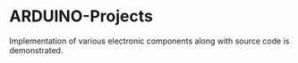 # ARDUINO-Projects

Implementation of various electronic components along with source code is demonstrated.
